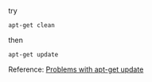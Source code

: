 try
```shell
apt-get clean
```

then
```shell
apt-get update
```

Reference: [Problems with apt-get update](https://www.digitalocean.com/community/questions/problems-with-apt-get-update-2)